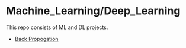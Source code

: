 # Machine_Learning/Deep_Learning
This repo consists of ML and DL projects.

- [Back Propogation](https://github.com/mohd-muzamil/Deep-Learning/blob/main/BackPropogation.ipynb)
